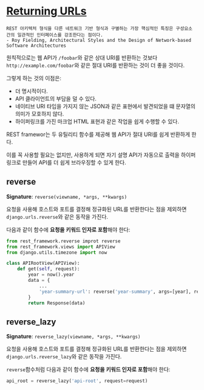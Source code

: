 # [Returning URLs](https://www.django-rest-framework.org/api-guide/reverse/)
```
REST 아키텍처 형식을 다른 네트워크 기반 형식과 구별하는 가장 핵심적인 특징은 구성요소 간의 일관적인 인터페이스를 강조한다는 점이다.
- Roy Fielding, Architectural Styles and the Design of Network-based Software Architectures
```

원칙적으로는 웹 API가 `/foobar`와 같은 상대 URI를 반환하는 것보다 `http://example.com/foobar`와 같은 절대 URI를 반환하는 것이 더 좋을 것이다.

그렇게 하는 것의 이점은:

- 더 명시적이다.
- API 클라이언트의 부담을 덜 수 있다.
- 네이티브 URI 타입을 가지지 않는 JSON과 같은 표현에서 발견되었을 떄 문자열의 의미가 모호하지 않다.
- 하이퍼링크를 가진 마크업 HTML 표현과 같은 작업을 쉽게 수행할 수 있다.

REST framewor는 두 유틸리티 함수를 제공해 웹 API가 절대 URI를 쉽게 반환하게 한다.

이를 꼭 사용할 필요는 없지만, 사용하게 되면 자기 설명 API가 자동으로 출력을 하이퍼링크로 만들어 API를 더 쉽게 브라우징할 수 있게 한다.

## reverse
**Signature**: `reverse(viewname, *args, **kwargs)`

요청을 사용해 호스트와 포트를 결정해 정규화된 URL를 반환한다는 점을 제외하면 `django.urls.reverse`와 같은 동작을 가진다.

다음과 같이 함수에 **요청을 키워드 인자로 포함**해야 한다:

```python
from rest_framework.reverse improt reverse
from rest_framework.views import APIView
from django.utils.timezone import now

class APIRootView(APIView):
    def get(self, request):
        year = now().year
        data = {
            ...
            'year-summary-url': reverse('year-summary', args=[year], request=request)
        }
        return Response(data)
```

## reverse_lazy
**Signature**: `reverse_lazy(viewname, *args, **kwargs)`

요청을 사용해 호스트와 포트를 결정해 정규화된 URL를 반환한다는 점을 제외하면 `django.urls.reverse_lazy`와 같은 동작을 가진다.

`reverse`함수처럼 다음과 같이 함수에 **요청을 키워드 인자로 포함**해야 한다:

```python
api_root = reverse_lazy('api-root', request=request)
```
